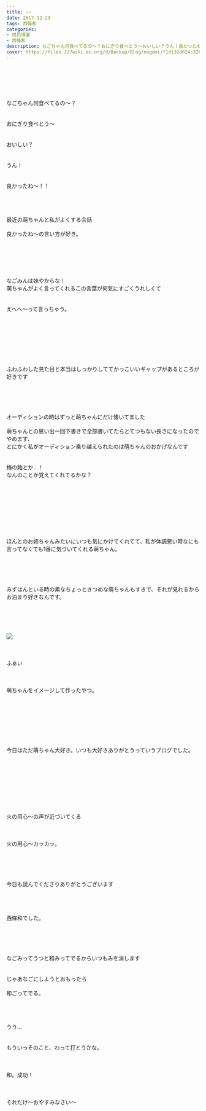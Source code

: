 ```yaml
---
title: ✧︎˖
date: 2017-12-29
tags: 西條和
categories: 
- 成员博客
- 西條和
description: なごちゃん何食べてるの〜？おにぎり食べとう〜おいしい？うん！良かったね〜！！最近の萌ちゃんと私がよくする会話良かったね〜の言い方が好き。...
cover: https://files.227wiki.eu.org/d/Backup/Blog/nagomi/f1d132d024c326b63172908d0d510.jpg 
---
```

<div class="blog_detail__main">
<br/>
<br/>
<br/>
<br/>
<br/>
なごちゃん何食べてるの〜？<br/>
<br/>
<br/>
おにぎり食べとう〜<br/>
<br/>
<br/>
おいしい？<br/>
<br/>
<br/>
うん！<br/>
<br/>
<br/>
良かったね〜！！<br/>
<br/>
<br/>
<br/>
<br/>
最近の萌ちゃんと私がよくする会話<br/>
<br/>
良かったね〜の言い方が好き。<br/>
<br/>
<br/>
<br/>
<br/>
<br/>
<br/>
なごみんは妹やからな！<br/>
萌ちゃんがよく言ってくれるこの言葉が何気にすごくうれしくて<br/>
<br/>
<br/>
えへへ〜って言っちゃう。<br/>
<br/>
<br/>
<br/>
<br/>
<br/>
<br/>
<br/>
<br/>
ふわふわした見た目と本当はしっかりしててかっこいいギャップがあるところが好きです<br/>
<br/>
<br/>
<br/>
<br/>
<br/>
オーディションの時はずっと萌ちゃんにだけ懐いてました<br/>
<br/>
萌ちゃんとの思い出一回下書きで全部書いてたらとてつもない長さになったのでやめます、<br/>
とにかく私がオーディション乗り越えられたのは萌ちゃんのおかげなんです<br/>
<br/>
<br/>
梅の飴とか…！<br/>
なんのことか覚えてくれてるかな？<br/>
<br/>
<br/>
<br/>
<br/>
<br/>
<br/>
<br/>
<br/>
<br/>
ほんとのお姉ちゃんみたいにいつも気にかけてくれてて、私が体調悪い時なにも言ってなくても1番に気づいてくれる萌ちゃん。<br/>
<br/>
<br/>
<br/>
<br/>
<br/>
みずはんといる時の素なちょっときつめな萌ちゃんもすきで、それが見れるからお泊まり好きなんです。<br/>
<br/>
<br/>
<br/>
<br/>
<br/>
<img src="https://files.227wiki.eu.org/d/Backup/Blog/nagomi/f1d132d024c326b63172908d0d510.jpg"><br/>
<br/>
<br/>
<br/>
ふぁい<br/>
<br/>
<br/>
<br/>
萌ちゃんをイメージして作ったやつ。<br/>
<br/>
<br/>
<br/>
<br/>
<br/>
<br/>
<br/>
<br/>
今日はただ萌ちゃん大好き。いつも大好きありがとうっていうブログでした。<br/>
<br/>
<br/>
<br/>
<br/>
<br/>
<br/>
<br/>
<br/>
<br/>
火の用心〜の声が近づいてくる<br/>
<br/>
<br/>
<br/>
火の用心〜カッカッ。<br/>
<br/>
<br/>
<br/>
<br/>
<br/>
今日も読んでくださりありがとうございます<br/>
<br/>
<br/>
<br/>
<br/>
西條和でした。<br/>
<br/>
<br/>
<br/>
<br/>
<br/>
なごみってうつと和みってでるからいつもみを消します<br/>
<br/>
<br/>
じゃあなごにしようとおもったら<br/>
<br/>
和ごってでる。<br/>
<br/>
<br/>
<br/>
<br/>
うう…<br/>
<br/>
<br/>
もういっそのこと、わって打とうかな。<br/>
<br/>
<br/>
<br/>
和。成功！<br/>
<br/>
<br/>
<br/>
それだけ〜おやすみなさい〜
<!--twitter-->

<!--//twitter-->
</img></div>